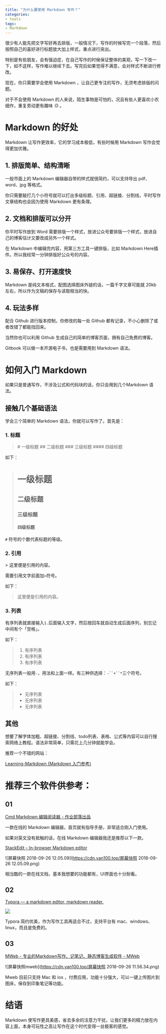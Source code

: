 ```yaml
---
title: "为什么要使用 Markdown 写作？"
categories:
- tools
tags:
- Markdown
---
```


很少有人能先把文字写好再去排版，一般情况下，写作的时候写完一个段落，然后按照自己的喜好进行标题放大加上样式，重点进行突出。

特别是有些朋友，会有强迫症，在自己写作的时候保证整体的美观，写一下改一下，如不这样，写作难以继续下去。写完后如果觉得不满意，会对样式不断进行修改。

现在，你只需要学会使用 Markdown ，让自己更专注的写作，无须考虑排版的问题。

对于不会使用 Markdown 的人来说，陌生事物是可怕的，况且有些人更喜欢小农细作，重复劳动更有趣味 :D 。

# Markdown 的好处

Markdown 让写作更效率，它的学习成本极低，有些时候用 Markdown 写作会觉得更加优雅。

## 1. 排版简单、结构清晰

一般市面上的 Markdown 编辑器自带的样式就很简约，可以支持导出 pdf、word、jpg 等格式。

你只需要敲打几个小符号就可以打出多级标题、引用、超链接、分割线，平时写作文章结构也会因为使用 Markdown 更有条理。


## 2. 文档和排版可以分开

你平时写作放到 Word 需要排版一个样式，放进公众号要排版一个样式，放进自己的博客估计又要改成另外一个样式。

在 Markdown 中编辑完内容，用第三方工具一键排版，比如 Markdown Here插件。所以我经常一分钟排版好公众号的内容。

## 3. 易保存、打开速度快

Markdown 是纯文本格式，配图选择图床外链的话，一篇千字文章可能就 20kb 左右，所以作为文稿的保存与读取相当的快。

## 4. 玩法多样

配合 Github 进行版本控制，你修改的每一处 Github 都有记录，不小心删除了或者改错了都能找回来。

当然你也可以利用 Github 生成自己的简单的博客页面，拥有自己免费的博客。

Gitbook 可以做一本开源电子书，也是需要用到 Markdown 语法。

# 如何入门 Markdown

如果只是普通写作，不涉及公式和代码块的话，你只会用到几个Markdown 语法。

## 接触几个基础语法

学会三个简单的 Markdown 语法，你就可以写作了。首先是：

### **1. 标题**

> \# 一级标题
> \## 二级标题
> \### 三级标题
> \#### 四级标题 

如下：
>
> # 一级标题
> ## 二级标题
> ### 三级标题
> #### 四级标题

`#` 符号的个数代表标题的等级。

### **2. 引用**

\> 这里便是引用的内容。

需要引用文字前面加`>`符号。

如下：

> 这里便是引用的内容。

### **3. 列表**

有序列表就直接输入`1.`后面输入文字，然后按回车就自动生成后面序列，别忘记中间有个「空格」。

如下：
> 1. 有序列表
> 2. 有序列表
> 3. 有序列表

无序列表一般用`-`，用法和上面一样。有三种供选择：`-``+``*`三个符号。

如下：

> - 无序列表
> - 无序列表
> - 无序列表

## 其他

想要了解字体加粗、超链接、分割线、todo列表、表格、公式等内容可以自行搜索网络上教程。语法非常简单，只需花上几分钟就能学会。

推荐一个不错的网站：

[Learning-Markdown (Markdown 入门参考)](http://xianbai.me/learn-md/index.html)



# 推荐三个软件供参考：

## 01

[Cmd Markdown 编辑阅读器 - 作业部落出品](https://www.zybuluo.com/mdeditor)

一款在线的 Markdown 编辑器，首页就有指导手册，非常适合刚入门使用。

如果对英文没有抵触的话，在线 Markdown 编辑器我还是推荐以下一款。

[StackEdit – In-browser Markdown editor](https://stackedit.io/)

![屏幕快照 2018-09-26 12.05.09](https://cdn.yan100.top/屏幕快照 2018-09-26 12.05.09.png)

相当酷的一款在线文档，基本我想要的功能都有，UI界面也十分耐看。

## 02

[Typora — a markdown editor, markdown reader.](https://www.typora.io/)

![](https://cdn.yan100.top/15378529274551.jpg)

Typora 简约优美，作为写作工具再适合不过，支持平台有 mac、windows、linux，而且是免费的。

## 03

[MWeb - 专业的Markdown写作、记笔记、静态博客生成软件 - MWeb](https://zh.mweb.im/)

![屏幕快照mweb](https://cdn.yan100.top/屏幕快照 2018-09-26 11.56.34.png)

Mweb 目前只支持 Mac 和 ios ，付费应用，功能十分强大，可以一键上传图片到图床，保存到印象笔记等功能。


# 结语

Markdown 使写作更具美感，省去多余的注意力干扰，让我们更多的精力放在内容上面，本身可玩性之高让写作在这个时代变得一丝极客的感觉。






